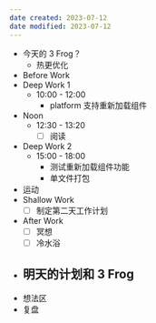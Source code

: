 ```yaml
---
date created: 2023-07-12 
date modified: 2023-07-12
---
```

- 今天的 3 Frog？
	- 热更优化
- Before Work
- Deep Work 1
	- 10:00 - 12:00
		- platform 支持重新加载组件
- Noon
	- 12:30 - 13:20
		- [ ] 阅读
- Deep Work 2
	- 15:00 - 18:00
		- 测试重新加载组件功能
		- 单文件打包
- 运动
- Shallow Work
	- [ ] 制定第二天工作计划
- After Work
	- [ ] 冥想
	- [ ] 冷水浴
- 明天的计划和 3 Frog
	- 
- 想法区
- 复盘

